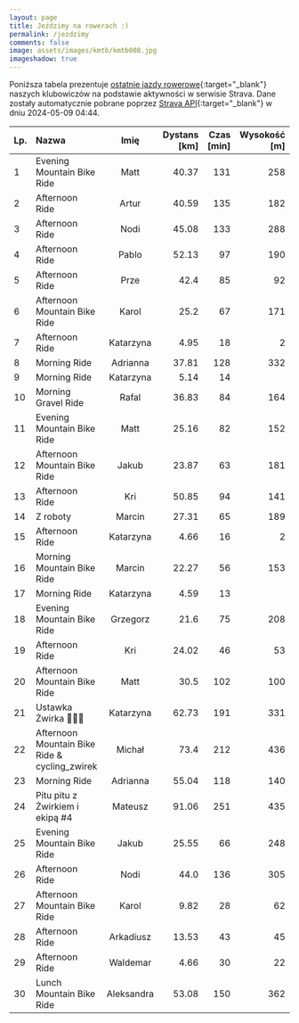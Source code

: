 ```yaml
---
layout: page
title: Jeździmy na rowerach :)
permalink: /jezdzimy
comments: false
image: assets/images/kmtb/kmtb008.jpg
imageshadow: true
---
```


Poniższa tabela prezentuje [ostatnie jazdy rowerowe](https://www.strava.com/clubs/336381){:target="_blank"} naszych klubowiczów na podstawie aktywności w serwisie Strava. Dane zostały automatycznie pobrane poprzez [Strava API](https://developers.strava.com/docs/reference/#api-Clubs-getClubActivitiesById){:target="_blank"} w dniu 2024-05-09 04:44.

Lp. | Nazwa | Imię | Dystans [km] | Czas [min] | Wysokość [m]
:--- | :--- | :---: | ---: | ---: | ---:
1|Evening Mountain Bike Ride|Matt|40.37|131|258
2|Afternoon Ride|Artur|40.59|135|182
3|Afternoon Ride|Nodi|45.08|133|288
4|Afternoon Ride|Pablo|52.13|97|190
5|Afternoon Ride|Prze|42.4|85|92
6|Afternoon Mountain Bike Ride|Karol|25.2|67|171
7|Afternoon Ride|Katarzyna|4.95|18|2
8|Morning Ride|Adrianna|37.81|128|332
9|Morning Ride|Katarzyna|5.14|14|
10|Morning Gravel Ride|Rafal|36.83|84|164
11|Evening Mountain Bike Ride|Matt|25.16|82|152
12|Afternoon Mountain Bike Ride|Jakub|23.87|63|181
13|Afternoon Ride|Kri|50.85|94|141
14|Z roboty|Marcin|27.31|65|189
15|Afternoon Ride|Katarzyna|4.66|16|2
16|Morning Mountain Bike Ride|Marcin|22.27|56|153
17|Morning Ride|Katarzyna|4.59|13|
18|Evening Mountain Bike Ride|Grzegorz|21.6|75|208
19|Afternoon Ride|Kri|24.02|46|53
20|Afternoon Mountain Bike Ride|Matt|30.5|102|100
21|Ustawka Żwirka 🚴💪😀|Katarzyna|62.73|191|331
22|Afternoon Mountain Bike Ride & cycling_zwirek|Michał|73.4|212|436
23|Morning Ride|Adrianna|55.04|118|140
24|Pitu pitu z Żwirkiem i ekipą #4|Mateusz|91.06|251|435
25|Evening Mountain Bike Ride|Jakub|25.55|66|248
26|Afternoon Ride|Nodi|44.0|136|305
27|Afternoon Mountain Bike Ride|Karol|9.82|28|62
28|Afternoon Ride|Arkadiusz|13.53|43|45
29|Afternoon Ride|Waldemar|4.66|30|22
30|Lunch Mountain Bike Ride|Aleksandra|53.08|150|362
